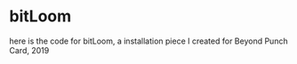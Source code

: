 # bitLoom

here is the code for bitLoom, a installation piece I created for Beyond Punch Card, 2019

